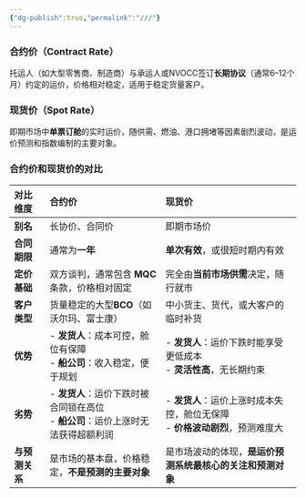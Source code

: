 ```yaml
---
{"dg-publish":true,"permalink":"///"}
---
```


### **合约价（Contract Rate）**

托运人（如大型零售商、制造商）与承运人或NVOCC签订**长期协议**（通常6–12个月）约定的运价，价格相对稳定，适用于稳定货量客户。  

### **现货价（Spot Rate）**

即期市场中**单票订舱**的实时运价，随供需、燃油、港口拥堵等因素剧烈波动，是运价预测和指数编制的主要对象。  

### 合约价和现货价的对比

| 对比维度 | 合约价 | 现货价 |
| :--- | :--- | :--- |
| **别名** | 长协价、合同价 | 即期市场价 |
| **合同期限** | 通常为**一年** | **单次有效**，或很短时期内有效 |
| **定价基础** | 双方谈判，通常包含 **MQC** 条款，价格相对固定 | 完全由**当前市场供需**决定，随行就市 |
| **客户类型** | 货量稳定的大型**BCO**（如沃尔玛、富士康） | 中小货主、货代，或大客户的临时补货 |
| **优势** | - **发货人**：成本可控，舱位有保障<br>- **船公司**：收入稳定，便于规划 | - **发货人**：运价下跌时能享受更低成本<br>- **灵活性高**，无长期约束 |
| **劣势** | - **发货人**：运价下跌时被合同锁在高位<br>- **船公司**：运价上涨时无法获得超额利润 | - **发货人**：运价上涨时成本失控，舱位无保障<br>- **价格波动剧烈**，预测难度大 |
| **与预测关系** | 是市场的基本盘，价格稳定，**不是预测的主要对象** | 是市场波动的体现，**是运价预测系统最核心的关注和预测对象** |
